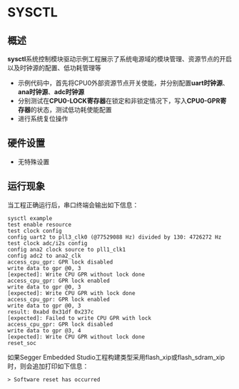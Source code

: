 # SYSCTL

## 概述

**sysctl**系统控制模块驱动示例工程展示了系统电源域的模块管理、资源节点的开启以及时钟源的配置、低功耗管理等
- 示例代码中，首先将CPU0外部资源节点开关使能，并分别配置**uart时钟源**、**ana时钟源**、**adc时钟源**
- 分别测试在**CPU0-LOCK寄存器**在锁定和非锁定情况下，写入**CPU0-GPR寄存器**的状态，测试低功耗使能配置
- 进行系统复位操作

## 硬件设置

-  无特殊设置

## 运行现象

当工程正确运行后，串口终端会输出如下信息：
```console
sysctl example
test enable resource
test clock config
config uart2 to pll3_clk0 (@77529088 Hz) divided by 130: 4726272 Hz
test clock adc/i2s config
config ana2 clock source to pll1_clk1
config adc2 to ana2_clk
access_cpu_gpr: GPR lock disabled
write data to gpr @0, 3
[expected]: Write CPU GPR without lock done
access_cpu_gpr: GPR lock enabled
write data to gpr @0, 3
[expected]: Write CPU GPR with lock done
access_cpu_gpr: GPR lock enabled
write data to gpr @0, 3
result: 0xabd 0x31df 0x237c
[expected]: Failed to write CPU GPR with lock
access_cpu_gpr: GPR lock disabled
write data to gpr @3, 4
[expected]: Write CPU GPR without lock done
reset_soc
```
如果Segger Embedded Studio工程构建类型采用flash_xip或flash_sdram_xip时，则会追加打印如下信息：
```
> Software reset has occurred
```


